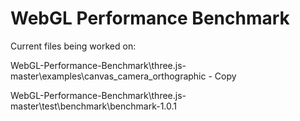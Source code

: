 WebGL Performance Benchmark
==========

Current files being worked on:
 
WebGL-Performance-Benchmark\three.js-master\examples\canvas_camera_orthographic - Copy

WebGL-Performance-Benchmark\three.js-master\test\benchmark\benchmark-1.0.1
